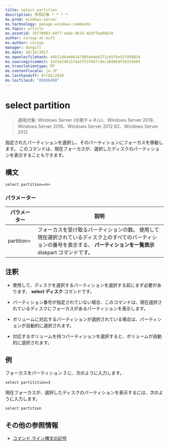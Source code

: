 ```yaml
---
title: select partition
description: 参照記事 * * * *-
ms.prod: windows-server
ms.technology: manage-windows-commands
ms.topic: article
ms.assetid: 25f70083-b8f7-4a8e-9b34-4b3ffbe06670
author: coreyp-at-msft
ms.author: coreyp
manager: dongill
ms.date: 10/16/2017
ms.openlocfilehash: 44b11dbab081479b5e6eb9271cb5fbe557d59834
ms.sourcegitcommit: 2afed2461574a3f53f84fc9ec28d86df3b335685
ms.translationtype: MT
ms.contentlocale: ja-JP
ms.lasthandoff: 07/02/2020
ms.locfileid: "85936458"
---
```

# <a name="select-partition"></a>select partition

> 適用対象: Windows Server (半期チャネル)、Windows Server 2019、Windows Server 2016、Windows Server 2012 R2、Windows Server 2012

指定されたパーティションを選択し、そのパーティションにフォーカスを移動します。 このコマンドは、現在フォーカスが、選択したディスクのパーティションを表示することもできます。



## <a name="syntax"></a>構文

```
select partition=<n>
```

### <a name="parameters"></a>パラメーター

|   パラメーター    |                                                                                    説明                                                                                    |
|----------------|-----------------------------------------------------------------------------------------------------------------------------------------------------------------------------------|
| partition\=<n> | フォーカスを受け取るパーティションの数。 使用して現在選択されているディスク上のすべてのパーティションの番号を表示する、 **パーティションを一覧表示** diskpart コマンドです。 |

## <a name="remarks"></a>注釈

-   使用して、ディスクを選択するパーティションを選択する前にまず必要があります、 **select ディスク** コマンドです。

-   パーティション番号が指定されていない場合、このコマンドは、現在選択されているディスクにフォーカスがあるパーティションを表示します。

-   ボリュームに対応するパーティションが選択されている場合は、パーティションが自動的に選択されます。

-   対応するボリュームを持つパーティションを選択すると、ボリュームが自動的に選択されます。

## <a name="examples"></a>例
フォーカスをパーティション 3 に、次のように入力します。

```
select partitition=3
```

現在フォーカスが、選択したディスクのパーティションを表示するには、次のように入力します。

```
select partition
```

## <a name="additional-references"></a>その他の参照情報
- [コマンド ライン構文の記号](command-line-syntax-key.md)




